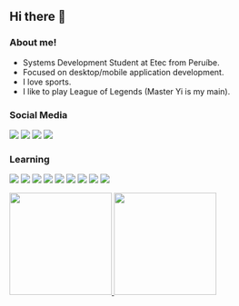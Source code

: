 ## Hi there 👋

### About me!

<ul>
  <li>Systems Development Student at Etec from Peruíbe.</li>
  <li>Focused on desktop/mobile application development.</li>
  <li>I love sports.</li>
  <li>I like to play League of Legends (Master Yi is my main).</li>
</ul>

### Social Media

<p>
<img src="https://img.shields.io/badge/linkedin-%230077B5.svg?style=for-the-badge&logo=linkedin&logoColor=white"/>
<img src="https://img.shields.io/badge/Gmail-D14836?style=for-the-badge&logo=gmail&logoColor=white"/>
<img src="https://img.shields.io/badge/Telegram-2CA5E0?style=for-the-badge&logo=telegram&logoColor=white"/>
<img src="https://img.shields.io/badge/%3CServer%3E-%237289DA.svg?style=for-the-badge&logo=discord&logoColor=white"/>
</p>

### Learning

<p>
<img src="https://img.shields.io/badge/html5-%23E34F26.svg?style=for-the-badge&logo=html5&logoColor=white"/>
<img src="https://img.shields.io/badge/css3-%231572B6.svg?style=for-the-badge&logo=css3&logoColor=white"/>
<img src="https://img.shields.io/badge/javascript-%23323330.svg?style=for-the-badge&logo=javascript&logoColor=%23F7DF1E"/>
<img src="https://img.shields.io/badge/bootstrap-%23563D7C.svg?style=for-the-badge&logo=bootstrap&logoColor=white"/>
<img src="https://img.shields.io/badge/jquery-%230769AD.svg?style=for-the-badge&logo=jquery&logoColor=white"/>
<img src="https://img.shields.io/badge/git-%23F05033.svg?style=for-the-badge&logo=git&logoColor=white"/>
<img src="https://img.shields.io/badge/github-%23121011.svg?style=for-the-badge&logo=github&logoColor=white"/>
<img src="https://img.shields.io/badge/node.js-6DA55F?style=for-the-badge&logo=node.js&logoColor=white"/>
<img src="https://img.shields.io/badge/adobephotoshop-%2331A8FF.svg?style=for-the-badge&logo=adobephotoshop&logoColor=white"/>
</p>
  
<a href="https://github.com/vitor3D">
  <img height="180em" src="https://github-readme-stats.vercel.app/api?username=vitor3D&show_icons=true&theme=dark&include_all_commits=true&count_private=true"/>
  <img height="180em" src="https://github-readme-stats.vercel.app/api/top-langs/?username=vitor3D&layout=compact&langs_count=7&theme=dark"/>

